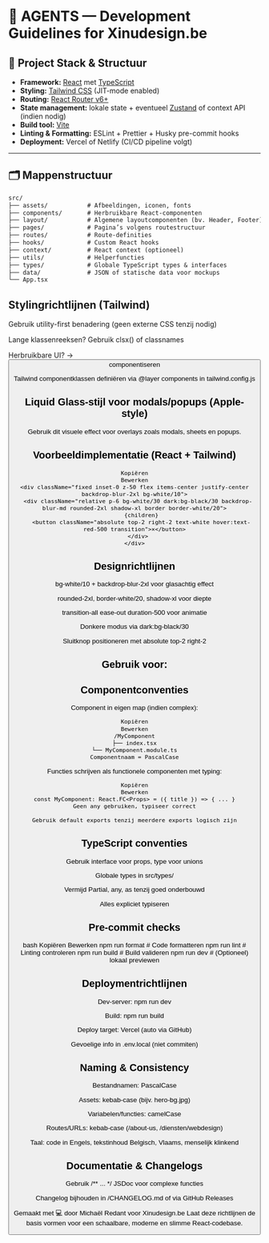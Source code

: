 # 🔧 AGENTS — Development Guidelines for Xinudesign.be

## 🧱 Project Stack & Structuur

- **Framework:** [React](https://react.dev/) met [TypeScript](https://www.typescriptlang.org/)
- **Styling:** [Tailwind CSS](https://tailwindcss.com/) (JIT-mode enabled)
- **Routing:** [React Router v6+](https://reactrouter.com/)
- **State management:** lokale state + eventueel [Zustand](https://zustand-demo.pmnd.rs/) of context API (indien nodig)
- **Build tool:** [Vite](https://vitejs.dev/)
- **Linting & Formatting:** ESLint + Prettier + Husky pre-commit hooks
- **Deployment:** Vercel of Netlify (CI/CD pipeline volgt)

---

## 🗂️ Mappenstructuur

```txt
src/
├── assets/           # Afbeeldingen, iconen, fonts
├── components/       # Herbruikbare React-componenten
├── layout/           # Algemene layoutcomponenten (bv. Header, Footer)
├── pages/            # Pagina’s volgens routestructuur
├── routes/           # Route-definities
├── hooks/            # Custom React hooks
├── context/          # React context (optioneel)
├── utils/            # Helperfuncties
├── types/            # Globale TypeScript types & interfaces
├── data/             # JSON of statische data voor mockups
└── App.tsx
```

## Stylingrichtlijnen (Tailwind)
Gebruik utility-first benadering (geen externe CSS tenzij nodig)

Lange klassenreeksen? Gebruik clsx() of classnames

Herbruikbare UI? → <Button variant="primary" /> componentiseren

Tailwind componentklassen definiëren via @layer components in tailwind.config.js

##  Liquid Glass-stijl voor modals/popups (Apple-style)
Gebruik dit visuele effect voor overlays zoals modals, sheets en popups.

##  Voorbeeldimplementatie (React + Tailwind)
```tsx
Kopiëren
Bewerken
<div className="fixed inset-0 z-50 flex items-center justify-center backdrop-blur-2xl bg-white/10">
  <div className="relative p-6 bg-white/30 dark:bg-black/30 backdrop-blur-md rounded-2xl shadow-xl border border-white/20">
    {children}
    <button className="absolute top-2 right-2 text-white hover:text-red-500 transition">✕</button>
  </div>
</div>
```
##  Designrichtlijnen
bg-white/10 + backdrop-blur-2xl voor glasachtig effect

rounded-2xl, border-white/20, shadow-xl voor diepte

transition-all ease-out duration-500 voor animatie

Donkere modus via dark:bg-black/30

Sluitknop positioneren met absolute top-2 right-2

## Gebruik voor:
<Modal />

<Popup />

<Sheet />

<Overlay />

## Componentconventies
Component in eigen map (indien complex):

```txt
Kopiëren
Bewerken
/MyComponent
├── index.tsx
└── MyComponent.module.ts
Componentnaam = PascalCase
```
Functies schrijven als functionele componenten met typing:

```tsx
Kopiëren
Bewerken
const MyComponent: React.FC<Props> = ({ title }) => { ... }
Geen any gebruiken, typiseer correct

Gebruik default exports tenzij meerdere exports logisch zijn
```

## TypeScript conventies
Gebruik interface voor props, type voor unions

Globale types in src/types/

Vermijd Partial, any, as tenzij goed onderbouwd

Alles expliciet typiseren


## Pre-commit checks
bash
Kopiëren
Bewerken
npm run format     # Code formatteren
npm run lint       # Linting controleren
npm run build      # Build valideren
npm run dev        # (Optioneel) lokaal previewen

## Deploymentrichtlijnen
Dev-server: npm run dev

Build: npm run build

Deploy target: Vercel (auto via GitHub)

Gevoelige info in .env.local (niet commiten)

## Naming & Consistency
Bestandnamen: PascalCase

Assets: kebab-case (bijv. hero-bg.jpg)

Variabelen/functies: camelCase

Routes/URLs: kebab-case (/about-us, /diensten/webdesign)

Taal: code in Engels, tekstinhoud Belgisch, Vlaams, menselijk klinkend

## Documentatie & Changelogs
Gebruik /** ... */ JSDoc voor complexe functies

Changelog bijhouden in /CHANGELOG.md of via GitHub Releases

Gemaakt met 💻 door Michaël Redant voor Xinudesign.be
Laat deze richtlijnen de basis vormen voor een schaalbare, moderne en slimme React-codebase.